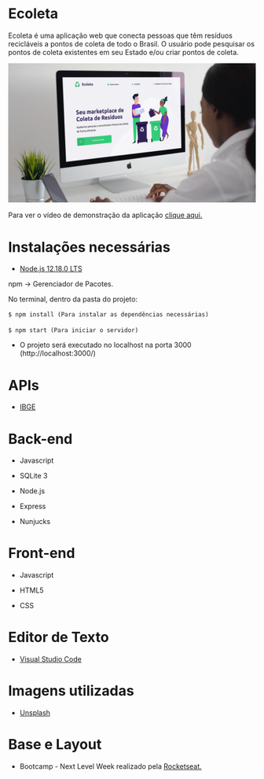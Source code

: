 # Ecoleta

Ecoleta é uma aplicação web que conecta pessoas que têm resíduos recicláveis a pontos de coleta de todo o Brasil. O usuário pode pesquisar os pontos de coleta existentes em seu Estado e/ou criar pontos de coleta.

![alt text](https://github.com/LissandraRodrigues/aplicacao_web_ecoleta/blob/master/exemplo_ecoleta.jpg?raw=true)

Para ver o vídeo de demonstração da aplicação <a href = "https://www.youtube.com/watch?v=QFSmhXbnT3Q&feature=youtu.be"> clique aqui. </a>

# Instalações necessárias

* <a href="https://nodejs.org/en/download/">Node.js 12.18.0 LTS</a>

npm -> Gerenciador de Pacotes.

No terminal, dentro da pasta do projeto:

    $ npm install (Para instalar as dependências necessárias)
    
    $ npm start (Para iniciar o servidor)
   
- O projeto será executado no localhost na porta 3000 (http://localhost:3000/)

# APIs

* <a href = "https://servicodados.ibge.gov.br/api/docs/localidades?versao=1#api-UFs-estadosGet"> IBGE </a>

# Back-end

 * Javascript
 
 * SQLite 3
 
 * Node.js
 
 * Express
 
 * Nunjucks
 
 # Front-end
 
 * Javascript

* HTML5

* CSS

# Editor de Texto

* <a href = "https://code.visualstudio.com/"> Visual Studio Code </a>

# Imagens utilizadas

* <a href = "https://unsplash.com/"> Unsplash </a>

# Base e Layout 

* Bootcamp - Next Level Week realizado pela  <a href = "https://rocketseat.com.br/" > Rocketseat. </a>

